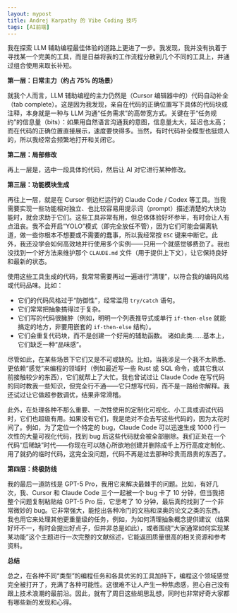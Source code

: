 ```yaml
---
layout: mypost
title: Andrej Karpathy 的 Vibe Coding 技巧
tags: [AI前端]
---
```


我在探索 LLM 辅助编程最佳体验的道路上更进了一步。我发现，我并没有执着于寻找某一个完美的工具，而是日益将我的工作流程分散到几个不同的工具上，并通过组合使用来取长补短。

**第一层：日常主力（约占 75% 的场景）**

就我个人而言，LLM 辅助编程的主力仍然是（Cursor 编辑器中的）代码自动补全（tab complete）。这是因为我发现，亲自在代码的正确位置写下具体的代码块或注释，本身就是一种与 LLM 沟通“任务需求”的高带宽方式。关键在于“任务规约”的信息量（bits）：如果用自然语言沟通我的意图，信息量太大，延迟也太高；而在代码的正确位置直接展示，速度要快得多。当然，有时代码补全模型也挺烦人的，所以我经常会频繁地打开和关闭它。

**第二层：局部修改**

再上一层是，选中一段具体的代码，然后让 AI 对它进行某种修改。

**第三层：功能模块生成**

再往上一层，就是在 Cursor 侧边栏运行的 Claude Code / Codex 等工具。当我需要实现一些功能相对独立、也比较容易用提示词（prompt）描述清楚的大块功能时，就会求助于它们。这些工具非常有用，但总体体验好坏参半，有时会让人有点沮丧。我不会开启“YOLO”模式（即完全放任不管），因为它们可能会偏离轨道，做一些你根本不想要或不需要的蠢事，所以我经常按 `ESC` 键来中断它。此外，我还没学会如何高效地并行使用多个实例——只用一个就感觉够费劲了。我也没找到一个好方法来维护那个 `CLAUDE.md` 文件（用于提供上下文），让它保持良好和最新的状态。

使用这些工具生成的代码，我常常需要再过一遍进行“清理”，以符合我的编码风格或代码品味。比如：

- 它们的代码风格过于“防御性”，经常滥用 `try/catch` 语句。
- 它们常常把抽象搞得过于复杂。
- 它们写的代码很臃肿（例如，明明一个列表推导式或单行 `if-then-else` 就能搞定的地方，非要用嵌套的 `if-then-else` 结构）。
- 它们会重复代码块，而不是创建一个好用的辅助函数。
  诸如此类……基本上，它们缺乏一种“品味感”。

尽管如此，在某些场景下它们又是不可或缺的。比如，当我涉足一个我不太熟悉、更依赖“感觉”来编程的领域时（例如最近写一些 Rust 或 SQL 命令，或其它我以前接触较少的东西），它们就帮上了大忙。我也曾试过让 Claude Code 在写代码的同时教我一些知识，但完全行不通——它只想写代码，而不是一路给你解释。我还试过让它做超参数调优，结果非常滑稽。

此外，在处理各种不那么重要、一次性使用的定制化可视化、小工具或调试代码时，它们也超级有用。如果没有它们，我是绝对不会去写这些代码的，因为太花时间了。例如，为了定位一个特定的 bug，Claude Code 可以迅速生成 1000 行一次性的大量可视化代码，找到 bug 后这些代码就会被全部删除。我们正处在一个代码“后稀缺”时代——你现在可以随心所欲地创建并删除成千上万行高度定制化、用了就扔的临时代码，这完全没问题，代码不再是过去那种珍贵而昂贵的东西了。

**第四层：终极防线**

我的最后一道防线是 GPT-5 Pro，我用它来解决最棘手的问题。比如，有好几次，我、Cursor 和 Claude Code 三个一起被一个 bug 卡了 10 分钟，但当我把整个问题复制粘贴给 GPT-5 Pro 后，它思考了 10 分钟，最后真的找到了一个非常微妙的 bug。它非常强大，能挖出各种冷门的文档和深奥的论文之类的东西。我也用它来处理其他更重量级的任务，例如，为如何清理抽象概念提供建议（结果好坏不一，有时会提出好点子，但并非总是如此），或者围绕“大家通常如何实现某某功能”这个主题进行一次完整的文献综述，它能返回质量很高的相关资源和参考资料。

**总结**

总之，在各种不同“类型”的编程任务和各具优劣的工具加持下，编程这个领域感觉完全被打开了，充满了各种可能性。这很难不让人产生一种焦虑感，担心自己没有跟上技术浪潮的最前沿。因此，就有了周日这些胡思乱想，同时也非常好奇大家都有哪些新的发现和心得。
